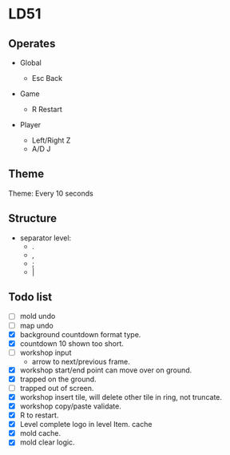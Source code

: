 ﻿# LD51

## Operates

- Global
    - Esc Back

- Game
    - R Restart

- Player
    - Left/Right Z
    - A/D J

## Theme

Theme: Every 10 seconds

## Structure

- separator level:
    - .
    - ,
    - ;
    - |

## Todo list

-[ ] mold undo
-[ ] map undo
-[x] background countdown format type.
-[x] countdown 10 shown too short.
-[ ] workshop input
    - arrow to next/previous frame.
-[x] workshop start/end point can move over on ground.
-[x] trapped on the ground.
-[ ] trapped out of screen.
-[x] workshop insert tile, will delete other tile in ring, not truncate.
-[x] workshop copy/paste validate.
-[x] R to restart.
-[x] Level complete logo in level Item. cache
-[x] mold cache.
-[x] mold clear logic.